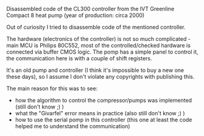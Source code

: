 Disassembled code of the CL300 controller from the IVT Greenline Compact 8 heat pump (year of production: circa 2000)

Out of curiosity I tried to disassemble code of the mentioned controller.

The hardware (electronics of the controller) is not so much complicated - main MCU is Philips 80C552, most of the
controlled/checked hardware is connected via buffer CMOS logic. The pomp has a simple panel to control it, the
communication here is with a couple of shift registers.

It's an old pump and controller (I think it's impossible to buy a new one these days), so I assume I don't violate
any copyrights with publishing this.

The main reason for this was to see:
  * how the algorithm to control the compressor/pumps was implemented  (still don't know ;) )
  * what the "Givarfel" error means in practice (also still don't know ;) )
  * how to use the serial pomp in this controller (this one at least the code helped me to understand the communication)

